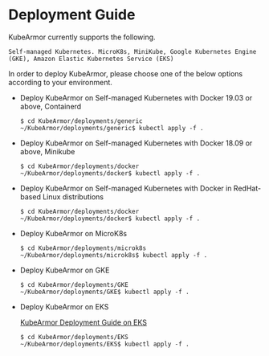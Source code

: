 # Deployment Guide

KubeArmor currently supports the following.

```text
Self-managed Kubernetes. MicroK8s, MiniKube, Google Kubernetes Engine (GKE), Amazon Elastic Kubernetes Service (EKS)
```

In order to deploy KubeArmor, please choose one of the below options according to your environment.

* Deploy KubeArmor on Self-managed Kubernetes with Docker 19.03 or above, Containerd

  ```text
  $ cd KubeArmor/deployments/generic
  ~/KubeArmor/deployments/generic$ kubectl apply -f .
  ```

* Deploy KubeArmor on Self-managed Kubernetes with Docker 18.09 or above, Minikube

  ```text
  $ cd KubeArmor/deployments/docker
  ~/KubeArmor/deployments/docker$ kubectl apply -f .
  ```

* Deploy KubeArmor on Self-managed Kubernetes with Docker in RedHat-based Linux distributions

  ```text
  $ cd KubeArmor/deployments/docker
  ~/KubeArmor/deployments/docker$ kubectl apply -f .
  ```

* Deploy KubeArmor on MicroK8s

  ```text
  $ cd KubeArmor/deployments/microk8s
  ~/KubeArmor/deployments/microk8s$ kubectl apply -f .
  ```

* Deploy KubeArmor on GKE

  ```text
  $ cd KubeArmor/deployments/GKE
  ~/KubeArmor/deployments/GKE$ kubectl apply -f .
  ```
  
* Deploy KubeArmor on EKS

  [KubeArmor Deployment Guide on EKS](../deployments/EKS/README.md)

  ```text
  $ cd KubeArmor/deployments/EKS
  ~/KubeArmor/deployments/EKS$ kubectl apply -f .
  ```
